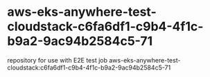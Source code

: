 # aws-eks-anywhere-test-cloudstack-c6fa6df1-c9b4-4f1c-b9a2-9ac94b2584c5-71
repository for use with E2E test job aws-eks-anywhere-test-cloudstack:c6fa6df1-c9b4-4f1c-b9a2-9ac94b2584c5-71
